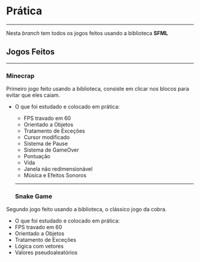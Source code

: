 # Prática
---
Nesta *branch* tem todos os jogos feitos usando a biblioteca **SFML**

## Jogos Feitos
---
### Minecrap
Primeiro jogo feito usando a biblioteca, consiste em clicar nos blocos para evitar que eles caiam.
* O que foi estudado e colocado em prática:
  * FPS travado em 60
  * Orientado a Objetos
  * Tratamento de Exceções
  * Cursor modificado
  * Sistema de Pause
  * Sistema de GameOver
  * Pontuação
  * Vida
  * Janela não redimensionável
  * Música e Efeitos Sonoros
  ---
  
  ### Snake Game
Segundo jogo feito usando a biblioteca, o clássico jogo da cobra.
* O que foi estudado e colocado em prática:
 * FPS travado em 60
 * Orientado a Objetos
 * Tratamento de Exceções
 * Lógica com vetores
 * Valores pseudoaleatórios 
